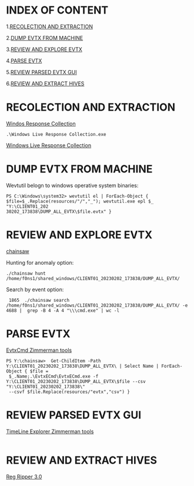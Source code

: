 # INDEX OF CONTENT

  1.[RECOLECTION AND EXTRACTION](#recolection-and-extraction)
  
  2.[DUMP EVTX FROM MACHINE](#dump-evtx-from-machine)
  
  3.[REVIEW AND EXPLORE EVTX](#review-and-explore-evtx)
  
  4.[PARSE EVTX](#parse-evtx)
  
  5.[REVIEW PARSED EVTX GUI](#review-parsed-evtx-gui)
  
  6.[REVIEW AND EXTRACT HIVES](#review-and-extract-hives)

# RECOLECTION AND EXTRACTION

[Windos Response Collection](https://www.brimorlabs.com/Tools/LiveResponseCollection-Cedarpelta.zip)


```
.\Windows Live Response Collection.exe
```

[Windows Live Response Collection](resources/Windows_live_response_collection.png)

# DUMP EVTX FROM MACHINE

Wevtutil belogn to windows operative system binaries:
```
PS C:\Windows\system32> wevtutil el | ForEach-Object {   $file=$_.Replace(resources/"/","_"); wevtutil.exe epl $_ "Y:\CLIENT01_202
30202_173838\DUMP_ALL_EVTX\$file.evtx" }

```

# REVIEW AND EXPLORE EVTX

[chainsaw](https://github.com/WithSecureLabs/chainsaw)

Hunting for anomaly option:

```
./chainsaw hunt /home/f0ns1/shared_windows/CLIENT01_20230202_173838/DUMP_ALL_EVTX/ 
```

Search by event option:
```
 1865  ./chainsaw search /home/f0ns1/shared_windows/CLIENT01_20230202_173838/DUMP_ALL_EVTX/ -e 4688 |  grep -B 4 -A 4 "\\\cmd.exe" | wc -l

```

# PARSE EVTX

[EvtxCmd Zimmerman tools](https://f001.backblazeb2.com/file/EricZimmermanTools/EvtxECmd.zip)
```
PS Y:\chainsaw>  Get-ChildItem -Path Y:\CLIENT01_20230202_173838\DUMP_ALL_EVTX\ | Select Name | ForEach-Object { $file =
 $_.Name;.\EvtxECmd\EvtxECmd.exe -f Y:\CLIENT01_20230202_173838\DUMP_ALL_EVTX\$file --csv "Y:\CLIENT01_20230202_173838\"
 --csvf $file.Replace(resources/"evtx","csv") }

```
# REVIEW PARSED EVTX GUI
[TimeLine Explorer Zimmerman tools](https://f001.backblazeb2.com/file/EricZimmermanTools/TimelineExplorer.zip)
```
```
# REVIEW AND EXTRACT HIVES  
[Reg Ripper 3.0](https://github.com/keydet89/RegRipper3.0)
```
```

